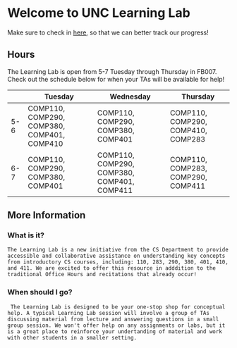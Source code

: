 # Welcome to UNC Learning Lab
Make sure to check in [here](http://bit.ly/ll-checkin), so that we can better track our progress!

## Hours
The Learning Lab is open from 5-7 Tuesday through Thursday in FB007. Check out the schedule below for when your TAs will be available for help!
<div class="datatable-begin"></div> 

|      | Tuesday  | Wednesday | Thursday  |
|------- | -------- | --------- | --------- |
|5-6   | COMP110, COMP290, COMP380, COMP401, COMP410  | COMP110, COMP290, COMP380, COMP401  | COMP110, COMP290, COMP410, COMP283   |
|6-7   | COMP110, COMP290, COMP380, COMP401  | COMP110, COMP290, COMP380, COMP401, COMP411   | COMP110, COMP283, COMP290, COMP411   |

<div class="datatable-end"></div>
 
## More Information
 
 ### What is it?
    The Learning Lab is a new initiative from the CS Department to provide accessible and collaborative assistance on understanding key concepts from introductory CS courses, including: 110, 283, 290, 380, 401, 410, and 411. We are excited to offer this resource in adddition to the traditional Office Hours and recitations that already occur!

 ### When should I go?
     The Learning Lab is designed to be your one-stop shop for conceptual help. A typical Learning Lab session will involve a group of TAs discussing material from lecture and answering questions in a small group session. We won't offer help on any assignments or labs, but it is a great place to reinforce your undertanding of material and work with other students in a smaller setting.
